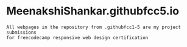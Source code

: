 # MeenakshiShankar.githubfcc5.io

    All webpages in the repository from .githubfcc1-5 are my project submissions
    for freecodecamp responsive web design certification
